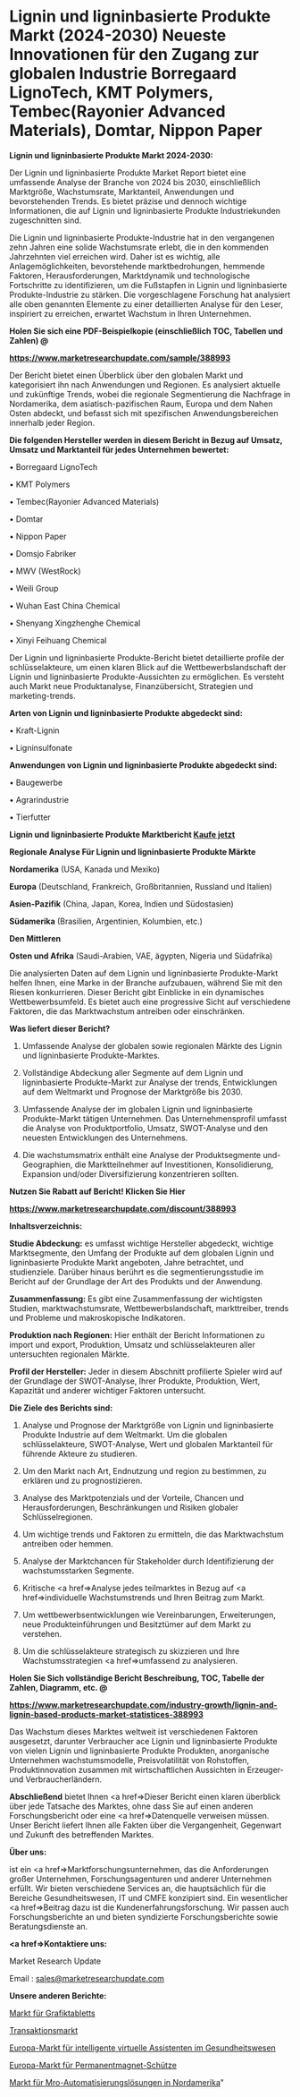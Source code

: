 # Lignin und ligninbasierte Produkte Markt (2024-2030) Neueste Innovationen für den Zugang zur globalen Industrie Borregaard LignoTech, KMT Polymers, Tembec(Rayonier Advanced Materials), Domtar, Nippon Paper

<strong>Lignin und ligninbasierte Produkte Markt 2024-2030:</strong>

Der Lignin und ligninbasierte Produkte Market Report bietet eine umfassende Analyse der Branche von 2024 bis 2030, einschließlich Marktgröße, Wachstumsrate, Marktanteil, Anwendungen und bevorstehenden Trends. Es bietet präzise und dennoch wichtige Informationen, die auf Lignin und ligninbasierte Produkte Industriekunden zugeschnitten sind.

Die Lignin und ligninbasierte Produkte-Industrie hat in den vergangenen zehn Jahren eine solide Wachstumsrate erlebt, die in den kommenden Jahrzehnten viel erreichen wird. Daher ist es wichtig, alle Anlagemöglichkeiten, bevorstehende marktbedrohungen, hemmende Faktoren, Herausforderungen, Marktdynamik und technologische Fortschritte zu identifizieren, um die Fußstapfen in Lignin und ligninbasierte Produkte-Industrie zu stärken. Die vorgeschlagene Forschung hat analysiert alle oben genannten Elemente zu einer detaillierten Analyse für den Leser, inspiriert zu erreichen, erwartet Wachstum in Ihren Unternehmen.



<strong>Holen Sie sich eine PDF-Beispielkopie (einschließlich TOC, Tabellen und Zahlen) @
</strong>

<strong><a href=https://www.marketresearchupdate.com/sample/388993>

<strong>https://www.marketresearchupdate.com/sample/388993</u></font></a></strong></strong>

Der Bericht bietet einen Überblick über den globalen Markt und kategorisiert ihn nach Anwendungen und Regionen. Es analysiert aktuelle und zukünftige Trends, wobei die regionale Segmentierung die Nachfrage in Nordamerika, dem asiatisch-pazifischen Raum, Europa und dem Nahen Osten abdeckt, und befasst sich mit spezifischen Anwendungsbereichen innerhalb jeder Region.



<strong>Die folgenden Hersteller werden in diesem Bericht in Bezug auf Umsatz, Umsatz und Marktanteil für jedes Unternehmen bewertet:</strong>

• Borregaard LignoTech

• KMT Polymers

• Tembec(Rayonier Advanced Materials)

• Domtar

• Nippon Paper

• Domsjo Fabriker

• MWV (WestRock)

• Weili Group

• Wuhan East China Chemical

• Shenyang Xingzhenghe Chemical

• Xinyi Feihuang Chemical

Der Lignin und ligninbasierte Produkte-Bericht bietet detaillierte profile der schlüsselakteure, um einen klaren Blick auf die Wettbewerbslandschaft der Lignin und ligninbasierte Produkte-Aussichten zu ermöglichen. Es versteht auch Markt neue Produktanalyse, Finanzübersicht, Strategien und marketing-trends.



<strong>Arten von Lignin und ligninbasierte Produkte abgedeckt sind:</strong>

• Kraft-Lignin

• Ligninsulfonate



<strong>Anwendungen von Lignin und ligninbasierte Produkte abgedeckt sind:</strong>

• Baugewerbe

• Agrarindustrie

• Tierfutter



<strong>Lignin und ligninbasierte Produkte Marktbericht <a href=https://www.marketresearchupdate.com/buynow/388993>Kaufe jetzt</a></strong>



<strong>Regionale Analyse Für Lignin und ligninbasierte Produkte Märkte</strong>



<strong>Nordamerika</strong> (USA, Kanada und Mexiko)



<strong>Europa</strong> (Deutschland, Frankreich, Großbritannien, Russland und Italien)



<strong>Asien-Pazifik</strong> (China, Japan, Korea, Indien und Südostasien)



<strong>Südamerika</strong> (Brasilien, Argentinien, Kolumbien, etc.)



<strong>Den Mittleren</strong> 

<strong>Osten und Afrika</strong> (Saudi-Arabien, VAE, ägypten, Nigeria und Südafrika)

Die analysierten Daten auf dem Lignin und ligninbasierte Produkte-Markt helfen Ihnen, eine Marke in der Branche aufzubauen, während Sie mit den Riesen konkurrieren. Dieser Bericht gibt Einblicke in ein dynamisches Wettbewerbsumfeld. Es bietet auch eine progressive Sicht auf verschiedene Faktoren, die das Marktwachstum antreiben oder einschränken.



<strong>Was liefert dieser Bericht?</strong>

1. Umfassende Analyse der globalen sowie regionalen Märkte des Lignin und ligninbasierte Produkte-Marktes.

2. Vollständige Abdeckung aller Segmente auf dem Lignin und ligninbasierte Produkte-Markt zur Analyse der trends, Entwicklungen auf dem Weltmarkt und Prognose der Marktgröße bis 2030.

3. Umfassende Analyse der im globalen Lignin und ligninbasierte Produkte-Markt tätigen Unternehmen. Das Unternehmensprofil umfasst die Analyse von Produktportfolio, Umsatz, SWOT-Analyse und den neuesten Entwicklungen des Unternehmens.

4. Die wachstumsmatrix enthält eine Analyse der Produktsegmente und-Geographien, die Marktteilnehmer auf Investitionen, Konsolidierung, Expansion und/oder Diversifizierung konzentrieren sollten.



<strong>Nutzen Sie Rabatt auf Bericht! Klicken Sie Hier
</strong>

<strong><a href=https://www.marketresearchupdate.com/discount/388993>https://www.marketresearchupdate.com/discount/388993</b></u></font></strong></a>



<strong>Inhaltsverzeichnis:</strong>



<strong>Studie Abdeckung:</strong> es umfasst wichtige Hersteller abgedeckt, wichtige Marktsegmente, den Umfang der Produkte auf dem globalen Lignin und ligninbasierte Produkte Markt angeboten, Jahre betrachtet, und studienziele. Darüber hinaus berührt es die segmentierungsstudie im Bericht auf der Grundlage der Art des Produkts und der Anwendung.



<strong>Zusammenfassung:</strong> Es gibt eine Zusammenfassung der wichtigsten Studien, marktwachstumsrate, Wettbewerbslandschaft, markttreiber, trends und Probleme und makroskopische Indikatoren.



<strong>Produktion nach Regionen:</strong> Hier enthält der Bericht Informationen zu import und export, Produktion, Umsatz und schlüsselakteuren aller untersuchten regionalen Märkte.



<strong>Profil der Hersteller:</strong> Jeder in diesem Abschnitt profilierte Spieler wird auf der Grundlage der SWOT-Analyse, Ihrer Produkte, Produktion, Wert, Kapazität und anderer wichtiger Faktoren untersucht.



<strong>Die Ziele des Berichts sind:</strong>

1) Analyse und Prognose der Marktgröße von Lignin und ligninbasierte Produkte Industrie auf dem Weltmarkt.
Um die globalen schlüsselakteure, SWOT-Analyse, Wert und globalen Marktanteil für führende Akteure zu studieren.

2) Um den Markt nach Art, Endnutzung und region zu bestimmen, zu erklären und zu prognostizieren.

3) Analyse des Marktpotenzials und der Vorteile, Chancen und Herausforderungen, Beschränkungen und Risiken globaler Schlüsselregionen.

4) Um wichtige trends und Faktoren zu ermitteln, die das Marktwachstum antreiben oder hemmen.

5) Analyse der Marktchancen für Stakeholder durch Identifizierung der wachstumsstarken Segmente.

6) Kritische <a href=>Analyse</a> jedes teilmarktes in Bezug auf <a href=>individuelle</a> Wachstumstrends und Ihren Beitrag zum Markt.

7) Um wettbewerbsentwicklungen wie Vereinbarungen, Erweiterungen, neue Produkteinführungen und Besitztümer auf dem Markt zu verstehen.

8) Um die schlüsselakteure strategisch zu skizzieren und Ihre Wachstumsstrategien <a href=>umfassend</a> zu analysieren.



<strong>Holen Sie Sich vollständige Bericht Beschreibung, TOC, Tabelle der Zahlen, Diagramm, etc. @ </strong>

<strong><a href=https://www.marketresearchupdate.com/industry-growth/lignin-and-lignin-based-products-market-statistices-388993>https://www.marketresearchupdate.com/industry-growth/lignin-and-lignin-based-products-market-statistices-388993</a></font></strong>

Das Wachstum dieses Marktes weltweit ist verschiedenen Faktoren ausgesetzt, darunter Verbraucher ace Lignin und ligninbasierte Produkte von vielen Lignin und ligninbasierte Produkte Produkten, anorganische Unternehmen wachstumsmodelle, Preisvolatilität von Rohstoffen, Produktinnovation zusammen mit wirtschaftlichen Aussichten in Erzeuger-und Verbraucherländern.



<strong>Abschließend</strong> bietet Ihnen <a href=>Dieser</a> Bericht einen klaren überblick über jede Tatsache des Marktes, ohne dass Sie auf einen anderen Forschungsbericht oder eine <a href=>Datenquelle</a> verweisen müssen. Unser Bericht liefert Ihnen alle Fakten über die Vergangenheit, Gegenwart und Zukunft des betreffenden Marktes.



<strong>Über uns:</strong>

 ist ein <a href=>Marktfors</a>chungsunternehmen, das die Anforderungen großer Unternehmen, Forschungsagenturen und anderer Unternehmen erfüllt. Wir bieten verschiedene Services an, die hauptsächlich für die Bereiche Gesundheitswesen, IT und CMFE konzipiert sind. Ein wesentlicher <a href=>Beitrag</a> dazu ist die Kundenerfahrungsforschung. Wir passen auch Forschungsberichte an und bieten syndizierte Forschungsberichte sowie Beratungsdienste an.



<strong><a href=>Kontaktiere uns:</a></strong>

Market Research Update

Email : sales@marketresearchupdate.com



<strong>Unsere anderen Berichte:</strong>

<a href=https://www.linkedin.com/pulse/drawing-tablet-graphics-tablets-market-2023-challenges>Markt für Grafiktabletts</a>

<a href=https://www.linkedin.com/pulse/transactional-marketing-email-software>Transaktionsmarkt</a>

<a href=https://www.linkedin.com/pulse/europe-health-intelligent-virtual-assistant-market>Europa-Markt für intelligente virtuelle Assistenten im Gesundheitswesen</a>

<a href=https://www.linkedin.com/pulse/europe-permanent-magnet-contactor-market-2023>Europa-Markt für Permanentmagnet-Schütze</a>

<a href=https://www.linkedin.com/pulse/north-america-mro-automation-solutions-market>Markt für Mro-Automatisierungslösungen in Nordamerika</a>"
